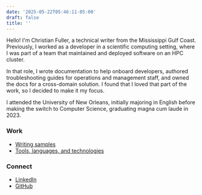 ```yaml
---
date: '2025-05-22T05:46:11-05:00'
draft: false
title: ''
---
```


Hello! I'm Christian Fuller, a technical writer from the Mississippi Gulf Coast.
Previously, I worked as a developer in a scientific computing setting, where I was part of a team that maintained and deployed software on an HPC cluster.

In that role, I wrote documentation to help onboard developers, authored troubleshooting guides for operations and management staff, and owned the docs for a cross-domain solution.
I found that I loved that part of the work, so I decided to make it my focus.

I attended the University of New Orleans, initially majoring in English before making the switch to Computer Science, graduating magna cum laude in 2023.

### Work

- [Writing samples](https://samples.christianf.io)
- [Tools, languages, and technologies](/about-me/tools/)

### Connect

- [LinkedIn](https://www.linkedin.com/in/christian-s-fuller/)
- [GitHub](https://github.com/nandstand/)
